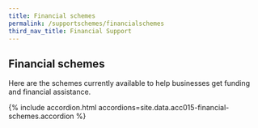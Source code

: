 ```yaml
---
title: Financial schemes
permalink: /supportschemes/financialschemes
third_nav_title: Financial Support
---
```


## Financial schemes

Here are the schemes currently available to help businesses get funding and financial assistance.

{% include accordion.html accordions=site.data.acc015-financial-schemes.accordion %}